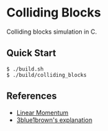 # Colliding Blocks

Colliding blocks simulation in C.

## Quick Start
```console
$ ./build.sh
$ ./build/colliding_blocks
```

## References

- [Linear Momentum](https://en.wikipedia.org/wiki/Momentum)
- [3blue1brown's explanation](https://www.3blue1brown.com/lessons/clacks-solution)